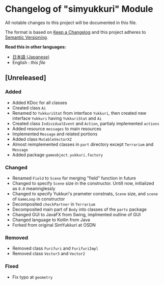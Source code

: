 # Changelog of "simyukkuri" Module

All notable changes to this project will be documented in this file.

The format is based on [Keep a Changelog](http://keepachangelog.com/en/1.0.0/)
and this project adheres to [Semantic Versioning](http://semver.org/spec/v2.0.0.html).


**Read this in other languages:**
- [日本語 (Japanese)](CHANGELOG.ja.md)
- English : *this file*


## [Unreleased]

### Added
- Added KDoc for all classes
- Created class `Ai`
- Renamed to `YukkuriStat` from interface `Yukkuri`, then created new interface `Yukkuri` having `YukkuriStat` and `Ai`
- Created class `IndividualEvent` and `Action`, partialy implemented `actions`
- Added resource `messages` to main resources
- Implemented `Message` and related portions
- Added class `MutableVectorXZ`
- Almost reimplemented classes in `part` directory except `Terrarium` and `Message`
- Added package `gameobject.yukkuri.factory`

### Changed
- Renamed `Field` to `Scene` for merging "field" function in future
- Changed to specify `Scene` size in the constructor. Untill now, initialized as `0.0` meaninglessly
- Changed to specify Yukkuri's prameter constnats, `Scene` size, and `scene` of `GameLoop` in constructor
- Decomposited `checkPartner` in `Terrarium`
- Decomposited main part of `Body` into classes of the `parts` package
- Changed GUI to JavaFX from Swing, implmented outline of GUI
- Changed language to Kotlin from Java
- Forked from original SimYukkuri at OSDN

### Removed
- Removed class `Furifuri` and `FurifuriImpl`
- Removed class `Vector3` and `Vector2`

### Fixed
- Fix typo at `geometry`

<!--
### Added
for new features.
### Changed
for changes in existing functionality.
### Deprecated
for soon-to-be removed features.
### Removed
for now removed features.
### Fixed
for any bug fixes.
### Security
in case of vulnerabilities.
-->